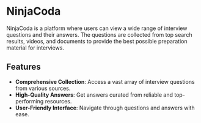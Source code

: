 # NinjaCoda

NinjaCoda is a platform where users can view a wide range of interview questions and their answers. The questions are collected from top search results, videos, and documents to provide the best possible preparation material for interviews.

## Features

- **Comprehensive Collection**: Access a vast array of interview questions from various sources.
- **High-Quality Answers**: Get answers curated from reliable and top-performing resources.
- **User-Friendly Interface**: Navigate through questions and answers with ease.

